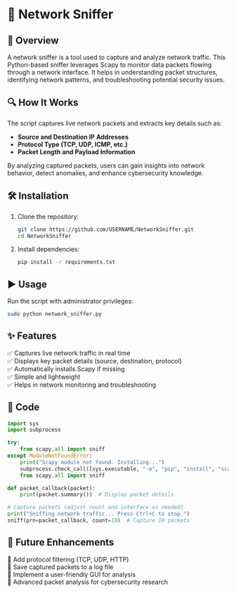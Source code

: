 # 🚀 Network Sniffer

## 📌 Overview
A network sniffer is a tool used to capture and analyze network traffic. This Python-based sniffer leverages Scapy to monitor data packets flowing through a network interface. It helps in understanding packet structures, identifying network patterns, and troubleshooting potential security issues.

## 🔍 How It Works
The script captures live network packets and extracts key details such as:
- **Source and Destination IP Addresses**
- **Protocol Type (TCP, UDP, ICMP, etc.)**
- **Packet Length and Payload Information**

By analyzing captured packets, users can gain insights into network behavior, detect anomalies, and enhance cybersecurity knowledge.

## 🛠 Installation
1. Clone the repository:
   ```bash
   git clone https://github.com/USERNAME/NetworkSniffer.git
   cd NetworkSniffer
   ```
2. Install dependencies:
   ```bash
   pip install -r requirements.txt
   ```

## ▶️ Usage
Run the script with administrator privileges:
```bash
sudo python network_sniffer.py
```

## ✨ Features
✅ Captures live network traffic in real time  
✅ Displays key packet details (source, destination, protocol)  
✅ Automatically installs Scapy if missing  
✅ Simple and lightweight  
✅ Helps in network monitoring and troubleshooting  

## 📜 Code
```python
import sys
import subprocess

try:
    from scapy.all import sniff
except ModuleNotFoundError:
    print("Scapy module not found. Installing...")
    subprocess.check_call([sys.executable, "-m", "pip", "install", "scapy"])
    from scapy.all import sniff

def packet_callback(packet):
    print(packet.summary())  # Display packet details

# Capture packets (adjust count and interface as needed)
print("Sniffing network traffic... Press Ctrl+C to stop.")
sniff(prn=packet_callback, count=10)  # Capture 10 packets
```

## 🚀 Future Enhancements
🔹 Add protocol filtering (TCP, UDP, HTTP)  
🔹 Save captured packets to a log file  
🔹 Implement a user-friendly GUI for analysis  
🔹 Advanced packet analysis for cybersecurity research  
